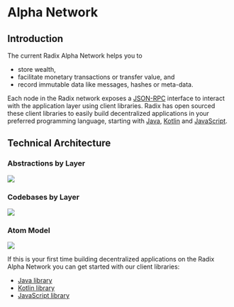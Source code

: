 # Alpha Network

## Introduction

The current Radix Alpha Network helps you to

* store wealth, 
* facilitate monetary transactions or transfer value, and
* record immutable data like messages, hashes or meta-data.  

Each node in the Radix network exposes a [JSON-RPC](https://www.radixdlt.com/post/json-rpc-vs-rest) interface to interact with the application layer using client libraries. Radix has open sourced these client libraries to easily build decentralized applications in your preferred programming language, starting with [Java](), [Kotlin](../kotlin-client-library/) and [JavaScript]().

## Technical Architecture

### Abstractions by Layer

![](https://blobscdn.gitbook.com/v0/b/gitbook-28427.appspot.com/o/assets%2F-LMPbV3hGbTEzGtYlH-m%2F-LPGsS5rY6eVwbpSjY6V%2F-LPDMXdaLgpOLS-0OoNx%2FRadix%20Tech%20Stack%20%281%29.png?alt=media&token=d8421af8-b01b-4758-a25f-b7ccf7829c61)

### Codebases by Layer

![](https://blobscdn.gitbook.com/v0/b/gitbook-28427.appspot.com/o/assets%2F-LMPbV3hGbTEzGtYlH-m%2F-LPGsS5rY6eVwbpSjY6V%2F-LPDMfMCJNNrQLIW1g9T%2FRadix%20Tech%20Stack%20Codebases.jpg?alt=media&token=0d9d9c13-9086-45d8-a053-6583568a006b)

### Atom Model

![](../../.gitbook/assets/screen-shot-2018-10-26-at-6.43.02-pm.png)

If this is your first time building decentralized applications on the Radix Alpha Network you can get started with our client libraries:

* [Java library]()
* [Kotlin library](../kotlin-client-library/)
* [JavaScript library]() 



